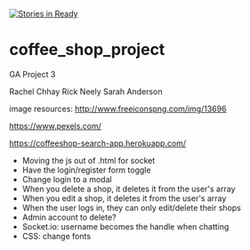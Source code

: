 [![Stories in Ready](https://badge.waffle.io/rachelchhay/coffee_shop_project.png?label=ready&title=Ready)](https://waffle.io/rachelchhay/coffee_shop_project?utm_source=badge)
# coffee_shop_project
GA Project 3

Rachel Chhay
Rick Neely
Sarah Anderson

image resources:
http://www.freeiconspng.com/img/13696

https://www.pexels.com/

https://coffeeshop-search-app.herokuapp.com/

- Moving the js out of .html for socket
- Have the login/register form toggle
- Change login to a modal
- When you delete a shop, it deletes it from the user's array
- When you edit a shop, it deletes it from the user's array
- When the user logs in, they can only edit/delete their shops
- Admin account to delete?
- Socket.io: username becomes the handle when chatting
- CSS: change fonts
